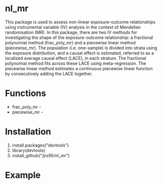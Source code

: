 # nl_mr
This package is used to assess non-linear exposure-outcome relationships using instrumental variable (IV) analysis in the context of Mendelian randomisation (MR). In this package, there are two IV methods for investigating the shape of the exposure-outcome relationship: a fractional polynomial method (frac_poly_mr) and a piecewise linear method (piecewise_mr). The population (i.e. one-sample) is divided into strata using the exposure distribution, and a causal effect is estimated, referred to as a localized average causal effect (LACE), in each stratum. The fractional polynomial method fits across these LACE using meta-regression. The piecewise linear method estimates a continuous piecewise linear function by consecutively adding the LACE together. 

# Functions
* frac_poly_mr - 
* piecewise_mr -

# Installation
1. install.packages("devtools")
2. library(devtools) 
3. install_github("/jrs95/nl_mr")

# Example
